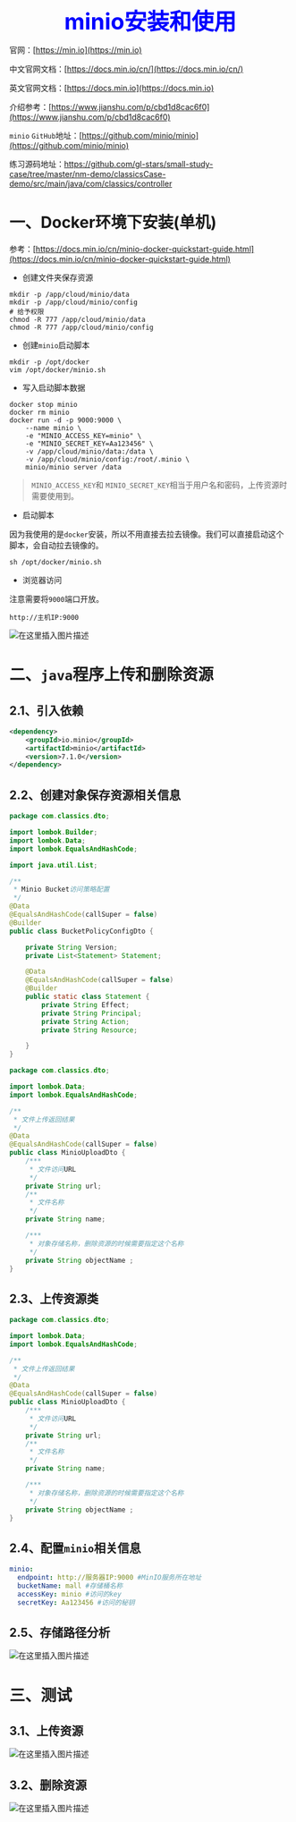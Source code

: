 <center style="color:blue;font-weight:bold;font-size:40px">minio安装和使用</center>

官网：[https://min.io](https://min.io)

中文官网文档：[https://docs.min.io/cn/](https://docs.min.io/cn/)

英文官网文档：[https://docs.min.io](https://docs.min.io)

介绍参考：[https://www.jianshu.com/p/cbd1d8cac6f0](https://www.jianshu.com/p/cbd1d8cac6f0)

`minio` `GitHub`地址：[https://github.com/minio/minio](https://github.com/minio/minio)



练习源码地址：https://github.com/gl-stars/small-study-case/tree/master/nm-demo/classicsCase-demo/src/main/java/com/classics/controller

# 一、Docker环境下安装(单机)

参考：[https://docs.min.io/cn/minio-docker-quickstart-guide.html](https://docs.min.io/cn/minio-docker-quickstart-guide.html)

- 创建文件夹保存资源

```shell
mkdir -p /app/cloud/minio/data
mkdir -p /app/cloud/minio/config
# 给予权限
chmod -R 777 /app/cloud/minio/data
chmod -R 777 /app/cloud/minio/config
```



- 创建`minio`启动脚本

```shell
mkdir -p /opt/docker
vim /opt/docker/minio.sh
```

- 写入启动脚本数据

```shell
docker stop minio
docker rm minio
docker run -d -p 9000:9000 \
    --name minio \
    -e "MINIO_ACCESS_KEY=minio" \
    -e "MINIO_SECRET_KEY=Aa123456" \
    -v /app/cloud/minio/data:/data \
    -v /app/cloud/minio/config:/root/.minio \
    minio/minio server /data
```

> `MINIO_ACCESS_KEY`和 `MINIO_SECRET_KEY`相当于用户名和密码，上传资源时需要使用到。

- 启动脚本

因为我使用的是`docker`安装，所以不用直接去拉去镜像。我们可以直接启动这个脚本，会自动拉去镜像的。

```shell
sh /opt/docker/minio.sh
```



- 浏览器访问

注意需要将`9000`端口开放。

```
http://主机IP:9000
```

![在这里插入图片描述](https://img-blog.csdnimg.cn/20201230165748772.png?x-oss-process=image/watermark,type_ZmFuZ3poZW5naGVpdGk,shadow_10,text_aHR0cHM6Ly9ibG9nLmNzZG4ubmV0L3FxXzQxODUzNDQ3,size_16,color_FFFFFF,t_70)



# 二、`java`程序上传和删除资源

## 2.1、引入依赖

```xml
<dependency>
    <groupId>io.minio</groupId>
    <artifactId>minio</artifactId>
    <version>7.1.0</version>
</dependency>
```



## 2.2、创建对象保存资源相关信息

```java
package com.classics.dto;

import lombok.Builder;
import lombok.Data;
import lombok.EqualsAndHashCode;

import java.util.List;

/**
 * Minio Bucket访问策略配置
 */
@Data
@EqualsAndHashCode(callSuper = false)
@Builder
public class BucketPolicyConfigDto {

    private String Version;
    private List<Statement> Statement;

    @Data
    @EqualsAndHashCode(callSuper = false)
    @Builder
    public static class Statement {
        private String Effect;
        private String Principal;
        private String Action;
        private String Resource;

    }
}
```

```java
package com.classics.dto;

import lombok.Data;
import lombok.EqualsAndHashCode;

/**
 * 文件上传返回结果
 */
@Data
@EqualsAndHashCode(callSuper = false)
public class MinioUploadDto {
    /***
     * 文件访问URL
     */
    private String url;
    /**
     * 文件名称
     */
    private String name;

    /***
     * 对象存储名称，删除资源的时候需要指定这个名称
     */
    private String objectName ;
}
```



## 2.3、上传资源类

```java
package com.classics.dto;

import lombok.Data;
import lombok.EqualsAndHashCode;

/**
 * 文件上传返回结果
 */
@Data
@EqualsAndHashCode(callSuper = false)
public class MinioUploadDto {
    /***
     * 文件访问URL
     */
    private String url;
    /**
     * 文件名称
     */
    private String name;

    /***
     * 对象存储名称，删除资源的时候需要指定这个名称
     */
    private String objectName ;
}
```



## 2.4、配置`minio`相关信息

```yaml
minio:
  endpoint: http://服务器IP:9000 #MinIO服务所在地址
  bucketName: mall #存储桶名称
  accessKey: minio #访问的key
  secretKey: Aa123456 #访问的秘钥
```



## 2.5、存储路径分析

![在这里插入图片描述](https://img-blog.csdnimg.cn/2020123017124654.png?x-oss-process=image/watermark,type_ZmFuZ3poZW5naGVpdGk,shadow_10,text_aHR0cHM6Ly9ibG9nLmNzZG4ubmV0L3FxXzQxODUzNDQ3,size_16,color_FFFFFF,t_70)



# 三、测试

## 3.1、上传资源

![在这里插入图片描述](https://img-blog.csdnimg.cn/2020123017052371.png?x-oss-process=image/watermark,type_ZmFuZ3poZW5naGVpdGk,shadow_10,text_aHR0cHM6Ly9ibG9nLmNzZG4ubmV0L3FxXzQxODUzNDQ3,size_16,color_FFFFFF,t_70)



## 3.2、删除资源

![在这里插入图片描述](https://img-blog.csdnimg.cn/20201230170723607.png?x-oss-process=image/watermark,type_ZmFuZ3poZW5naGVpdGk,shadow_10,text_aHR0cHM6Ly9ibG9nLmNzZG4ubmV0L3FxXzQxODUzNDQ3,size_16,color_FFFFFF,t_70)



